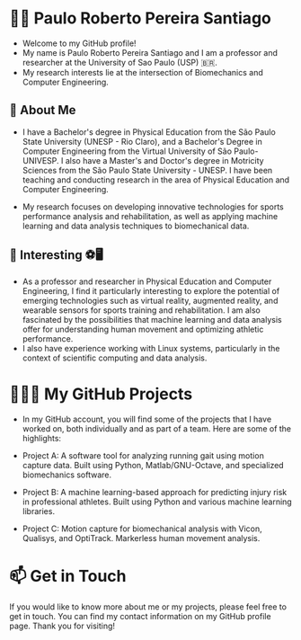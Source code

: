 # 👋🏽 Paulo Roberto Pereira Santiago
- Welcome to my GitHub profile!
- My name is Paulo Roberto Pereira Santiago and I am a professor and researcher at the University of Sao Paulo (USP) 🇧🇷.
- My research interests lie at the intersection of Biomechanics and Computer Engineering.

## 🧐 About Me
- I have a Bachelor's degree in Physical Education from the São Paulo State University (UNESP - Rio Claro), and a Bachelor's Degree in Computer Engineering from the Virtual University of São Paulo-UNIVESP. I also have a Master's and Doctor's degree in Motricity Sciences from the São Paulo State University - UNESP. I have been teaching and conducting research in the area of Physical Education and Computer Engineering.

- My research focuses on developing innovative technologies for sports performance analysis and rehabilitation, as well as applying machine learning and data analysis techniques to biomechanical data.

## 🤔 Interesting ⚽🖥
- As a professor and researcher in Physical Education and Computer Engineering, I find it particularly interesting to explore the potential of emerging technologies such as virtual reality, augmented reality, and wearable sensors for sports training and rehabilitation. I am also fascinated by the possibilities that machine learning and data analysis offer for understanding human movement and optimizing athletic performance.
- I also have experience working with Linux systems, particularly in the context of scientific computing and data analysis.


# 🧑🏽‍🔬 My GitHub Projects
- In my GitHub account, you will find some of the projects that I have worked on, both individually and as part of a team. Here are some of the highlights:

* Project A: A software tool for analyzing running gait using motion capture data. Built using Python, Matlab/GNU-Octave, and specialized biomechanics software.

* Project B: A machine learning-based approach for predicting injury risk in professional athletes. Built using Python and various machine learning libraries.

* Project C: Motion capture for biomechanical analysis with Vicon, Qualisys, and OptiTrack. Markerless human movement analysis.

# 📫 Get in Touch
If you would like to know more about me or my projects, please feel free to get in touch. You can find my contact information on my GitHub profile page. Thank you for visiting!
